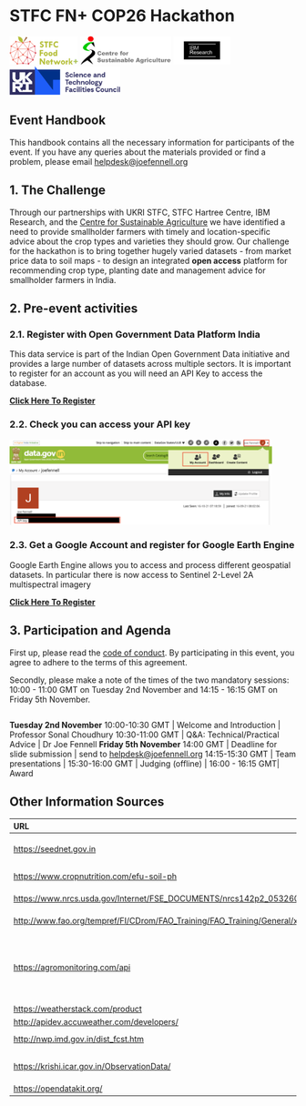 # STFC FN+ COP26 Hackathon
<img src="handbook/img/fn_logo.png" alt="alt text" height="50"/>
<img src="handbook/img/csa_orig.png" alt="alt text" height="50"/>
<img src="handbook/img/ibm_res.jpeg" alt="alt text" height="50"/>
<img src="handbook/img/stfc_logo.png" alt="alt text" height="50"/>

## Event Handbook
This handbook contains all the necessary information for participants of the event. If you have any queries about the materials provided or find a problem, please email [helpdesk@joefennell.org](mailto:helpdesk@joefennell.org)

## 1. The Challenge
Through our partnerships with UKRI STFC, STFC Hartree Centre, IBM Research, and the [Centre for Sustainable Agriculture](https://csa-india.org/) we have identified a need to provide smallholder farmers with timely and location-specific advice about the crop types and varieties they should grow. Our challenge for the hackathon is to bring together hugely varied datasets - from market price data to soil maps - to design an integrated **open access** platform for recommending crop type, planting date and management advice for smallholder farmers in India.

## 2. Pre-event activities
### 2.1. Register with Open Government Data Platform India

This data service is part of the Indian Open Government Data initiative and provides a large number of datasets across multiple sectors. It is important to register for an account as you will need an API Key to access the database.

[**Click Here To Register**](https://auth.mygov.in/user/register?destination=oauth2/register/datagovindia)

### 2.2. Check you can access your API key
<img src="handbook/img/data.gov.in.png" alt="alt text" height="150"/>

### 2.3. Get a Google Account and register for Google Earth Engine
Google Earth Engine allows you to access and process different geospatial datasets.
In particular there is now access to Sentinel 2-Level 2A multispectral imagery

[**Click Here To Register**](https://earthengine.google.com/)

## 3. Participation and Agenda
First up, please read the [code of conduct](CODE_OF_CONDUCT.md). By participating in this event, you agree to adhere to the terms of this agreement.

Secondly, please make a note of the times of the two mandatory sessions: 10:00 - 11:00 GMT on Tuesday 2nd November and 14:15 - 16:15 GMT on Friday 5th November.

| | | |
|:--- |:--- |:--- |
**Tuesday 2nd November**
10:00-10:30 GMT | Welcome and Introduction | Professor Sonal Choudhury
10:30-11:00 GMT | Q&A: Technical/Practical Advice | Dr Joe Fennell
**Friday 5th November**
14:00 GMT | Deadline for slide submission | send to helpdesk@joefennell.org
14:15-15:30 GMT | Team presentations |
15:30-16:00 GMT | Judging (offline) |
16:00 - 16:15 GMT| Award







## Other Information Sources

| URL | Type |
|:--- | :--- |
https://seednet.gov.in | Crop groups and crops based on seednet
https://www.cropnutrition.com/efu-soil-ph | Soil pH information
https://www.nrcs.usda.gov/Internet/FSE_DOCUMENTS/nrcs142p2_053260.pdf | Soil bulk density Information
http://www.fao.org/tempref/FI/CDrom/FAO_Training/FAO_Training/General/x6706e/x6706e06.htm | Soil Classifications
https://agromonitoring.com/api | Alternative service for remotely-sensed imagery and weather data (polygon API)
https://weatherstack.com/product | weather data
http://apidev.accuweather.com/developers/ | weather data
http://nwp.imd.gov.in/dist_fcst.htm | weather forecast data
https://krishi.icar.gov.in/ObservationData/ | Agricultural study/monitoring data
https://opendatakit.org/ | Open Data Kit
